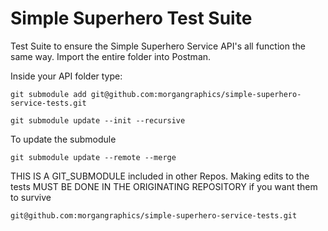 # Simple Superhero Test Suite

Test Suite to ensure the Simple Superhero Service API's all function the same way. Import the entire folder into Postman.

Inside your API folder type:

```shell
git submodule add git@github.com:morgangraphics/simple-superhero-service-tests.git
```

```shell
git submodule update --init --recursive
```

To update the submodule

```shell
git submodule update --remote --merge
```


THIS IS A GIT_SUBMODULE included in other Repos. Making edits to the tests MUST BE DONE IN THE ORIGINATING REPOSITORY if you want them to survive

`git@github.com:morgangraphics/simple-superhero-service-tests.git`